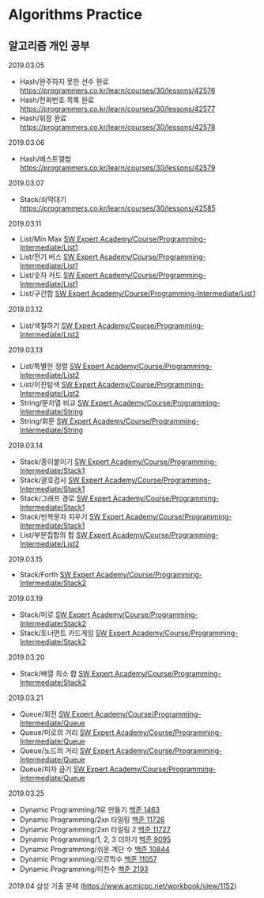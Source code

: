 # Algorithms Practice

알고리즘 개인 공부
---------------
2019.03.05  
- Hash/완주하지 못한 선수 완료 <https://programmers.co.kr/learn/courses/30/lessons/42576>  
- Hash/전화번호 목록 완료 <https://programmers.co.kr/learn/courses/30/lessons/42577>
- Hash/위장 완료 <https://programmers.co.kr/learn/courses/30/lessons/42578>

2019.03.06
- Hash/베스트앨범 <https://programmers.co.kr/learn/courses/30/lessons/42579>

2019.03.07
- Stack/쇠막대기 <https://programmers.co.kr/learn/courses/30/lessons/42585>

2019.03.11
- List/Min Max [SW Expert Academy/Course/Programming-Intermediate/List1](<https://swexpertacademy.com/main/learn/course/subjectList.do?courseId=AVuPDN86AAXw5UW6>)
- List/전기 버스 [SW Expert Academy/Course/Programming-Intermediate/List1](<https://swexpertacademy.com/main/learn/course/subjectList.do?courseId=AVuPDN86AAXw5UW6>)
- List/숫자 카드 [SW Expert Academy/Course/Programming-Intermediate/List1](<https://swexpertacademy.com/main/learn/course/subjectList.do?courseId=AVuPDN86AAXw5UW6>)
- List/구간합 [SW Expert Academy/Course/Programming-Intermediate/List1](<https://swexpertacademy.com/main/learn/course/subjectList.do?courseId=AVuPDN86AAXw5UW6>)

2019.03.12
- List/색칠하기 [SW Expert Academy/Course/Programming-Intermediate/List2](<https://swexpertacademy.com/main/learn/course/subjectList.do?courseId=AVuPDN86AAXw5UW6>)

2019.03.13
- List/특별한 정렬 [SW Expert Academy/Course/Programming-Intermediate/List2](<https://swexpertacademy.com/main/learn/course/subjectList.do?courseId=AVuPDN86AAXw5UW6>)
- List/이진탐색 [SW Expert Academy/Course/Programming-Intermediate/List2](<https://swexpertacademy.com/main/learn/course/subjectList.do?courseId=AVuPDN86AAXw5UW6>)
- String/문자열 비교 [SW Expert Academy/Course/Programming-Intermediate/String](<https://swexpertacademy.com/main/learn/course/subjectList.do?courseId=AVuPDN86AAXw5UW6>)
- String/회문 [SW Expert Academy/Course/Programming-Intermediate/String](<https://swexpertacademy.com/main/learn/course/subjectList.do?courseId=AVuPDN86AAXw5UW6>)

2019.03.14
- Stack/종이붙이기 [SW Expert Academy/Course/Programming-Intermediate/Stack1](<https://swexpertacademy.com/main/learn/course/subjectList.do?courseId=AVuPDN86AAXw5UW6>)
- Stack/괄호검사 [SW Expert Academy/Course/Programming-Intermediate/Stack1](<https://swexpertacademy.com/main/learn/course/subjectList.do?courseId=AVuPDN86AAXw5UW6>)
- Stack/그래프 경로 [SW Expert Academy/Course/Programming-Intermediate/Stack1](<https://swexpertacademy.com/main/learn/course/subjectList.do?courseId=AVuPDN86AAXw5UW6>)
- Stack/반복문자 지우기 [SW Expert Academy/Course/Programming-Intermediate/Stack1](<https://swexpertacademy.com/main/learn/course/subjectList.do?courseId=AVuPDN86AAXw5UW6>)
- List/부분집합의 합 [SW Expert Academy/Course/Programming-Intermediate/List2](<https://swexpertacademy.com/main/learn/course/subjectList.do?courseId=AVuPDN86AAXw5UW6>)

2019.03.15
- Stack/Forth [SW Expert Academy/Course/Programming-Intermediate/Stack2](<https://swexpertacademy.com/main/learn/course/subjectList.do?courseId=AVuPDN86AAXw5UW6>)

2019.03.19
- Stack/미로 [SW Expert Academy/Course/Programming-Intermediate/Stack2](<https://swexpertacademy.com/main/learn/course/subjectList.do?courseId=AVuPDN86AAXw5UW6>)
- Stack/토너먼트 카드게임 [SW Expert Academy/Course/Programming-Intermediate/Stack2](<https://swexpertacademy.com/main/learn/course/subjectList.do?courseId=AVuPDN86AAXw5UW6>)

2019.03.20
- Stack/배열 최소 합 [SW Expert Academy/Course/Programming-Intermediate/Stack2](<https://swexpertacademy.com/main/learn/course/subjectList.do?courseId=AVuPDN86AAXw5UW6>)

2019.03.21
- Queue/회전 [SW Expert Academy/Course/Programming-Intermediate/Queue](<https://swexpertacademy.com/main/learn/course/subjectList.do?courseId=AVuPDN86AAXw5UW6>)
- Queue/미로의 거리 [SW Expert Academy/Course/Programming-Intermediate/Queue](<https://swexpertacademy.com/main/learn/course/subjectList.do?courseId=AVuPDN86AAXw5UW6>)
- Queue/노드의 거리 [SW Expert Academy/Course/Programming-Intermediate/Queue](<https://swexpertacademy.com/main/learn/course/subjectList.do?courseId=AVuPDN86AAXw5UW6>)
- Queue/피자 굽기 [SW Expert Academy/Course/Programming-Intermediate/Queue](<https://swexpertacademy.com/main/learn/course/subjectList.do?courseId=AVuPDN86AAXw5UW6>)

2019.03.25
- Dynamic Programming/1로 만들기 [백준 1463](<http://boj.kr/1463>)
- Dynamic Programming/2xn 타일링 [백준 11726](<http://boj.kr/11726>)
- Dynamic Programming/2xn 타일링 2 [백준 11727](<http://boj.kr/11727>)
- Dynamic Programming/1, 2, 3 더하기 [백준 9095](<http://boj.kr/9095>)
- Dynamic Programming/쉬운 계단 수 [백준 10844](<http://boj.kr/10844>)
- Dynamic Programming/오르막수 [백준 11057](<http://boj.kr/11057>)
- Dynamic Programming/이친수 [백준 2193](<http://boj.kr/2193>)

2019.04
삼성 기출 문제 (<https://www.acmicpc.net/workbook/view/1152>)
